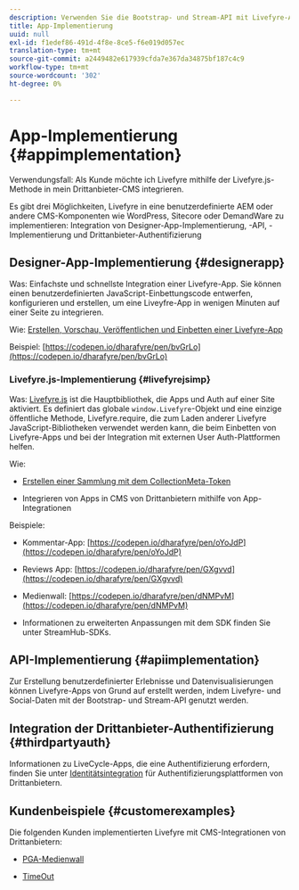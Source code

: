 ```yaml
---
description: Verwenden Sie die Bootstrap- und Stream-API mit Livefyre-Apps.
title: App-Implementierung
uuid: null
exl-id: f1edef86-491d-4f8e-8ce5-f6e019d057ec
translation-type: tm+mt
source-git-commit: a2449482e617939cfda7e367da34875bf187c4c9
workflow-type: tm+mt
source-wordcount: '302'
ht-degree: 0%

---
```


# App-Implementierung {#appimplementation}

Verwendungsfall: Als Kunde möchte ich Livefyre mithilfe der Livefyre.js-Methode in mein Drittanbieter-CMS integrieren.

Es gibt drei Möglichkeiten, Livefyre in eine benutzerdefinierte AEM oder andere CMS-Komponenten wie WordPress, Sitecore oder DemandWare zu implementieren: Integration von Designer-App-Implementierung, -API, -Implementierung und Drittanbieter-Authentifizierung

## Designer-App-Implementierung {#designerapp}

Was: Einfachste und schnellste Integration einer Livefyre-App. Sie können einen benutzerdefinierten JavaScript-Einbettungscode entwerfen, konfigurieren und erstellen, um eine Liveyfre-App in wenigen Minuten auf einer Seite zu integrieren.

Wie: [Erstellen, Vorschau, Veröffentlichen und Einbetten einer Livefyre-App](/help/using/c-about-apps/c-create-an-app.md)

Beispiel: [https://codepen.io/dharafyre/pen/bvGrLo](https://codepen.io/dharafyre/pen/bvGrLo)

### Livefyre.js-Implementierung {#livefyrejsimp}

Was: [Livefyre.js](/help/implementation/c-livefyre.js.md) ist die Hauptbibliothek, die Apps und Auth auf einer Site aktiviert. Es definiert das globale `window.Livefyre`-Objekt und eine einzige öffentliche Methode, Livefyre.require, die zum Laden anderer Livefyre JavaScript-Bibliotheken verwendet werden kann, die beim Einbetten von Livefyre-Apps und bei der Integration mit externen User Auth-Plattformen helfen.

Wie:

* [Erstellen einer Sammlung mit dem CollectionMeta-Token](/help/implementation/t-create-a-collectionmeta-token.md)

* Integrieren von Apps in CMS von Drittanbietern mithilfe von App-Integrationen

Beispiele:

* Kommentar-App: [https://codepen.io/dharafyre/pen/oYoJdP](https://codepen.io/dharafyre/pen/oYoJdP)

* Reviews App: [https://codepen.io/dharafyre/pen/GXgvvd](https://codepen.io/dharafyre/pen/GXgvvd)

* Medienwall: [https://codepen.io/dharafyre/pen/dNMPvM](https://codepen.io/dharafyre/pen/dNMPvM)

* Informationen zu erweiterten Anpassungen mit dem SDK finden Sie unter StreamHub-SDKs.

## API-Implementierung {#apiimplementation}

Zur Erstellung benutzerdefinierter Erlebnisse und Datenvisualisierungen können Livefyre-Apps von Grund auf erstellt werden, indem Livefyre- und Social-Daten mit der Bootstrap- und Stream-API genutzt werden.

## Integration der Drittanbieter-Authentifizierung {#thirdpartyauth}

Informationen zu LiveCycle-Apps, die eine Authentifizierung erfordern, finden Sie unter [Identitätsintegration](/help/implementation/t-about-identity-integration/t-about-identity-integration.md) für Authentifizierungsplattformen von Drittanbietern.

## Kundenbeispiele {#customerexamples}

Die folgenden Kunden implementierten Livefyre mit CMS-Integrationen von Drittanbietern:

* [PGA-Medienwall](https://www.pgatour.com/social-hub.html)

* [TimeOut](https://www.timeout.com/london/restaurants/forest-bar-kitchen#tab_panel_3)
